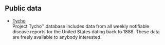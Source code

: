## Public data

* [Tycho](https://www.tycho.pitt.edu/)   
Project Tycho™ database includes data from all weekly notifiable disease reports for the United States dating back to 1888. These data are freely available to anybody interested.
